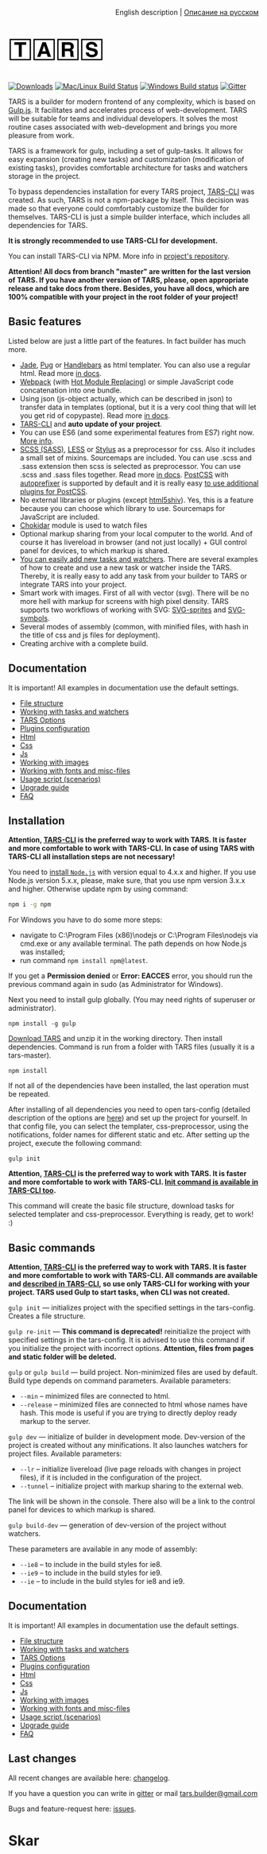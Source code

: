 <p align="right">
English description | <a href="README_RU.md">Описание на русском</a>
</p>

# ![Tars](https://raw.githubusercontent.com/artem-malko/artwork/master/tars/logo.png)

[![Downloads][downloads-image]][npm-url] [![Mac/Linux Build Status](https://img.shields.io/travis/tars/tars/master.svg?label=Mac%20OSX%20%26%20Linux&style=flat-square)](https://travis-ci.org/tars/tars) [![Windows Build status](https://img.shields.io/appveyor/ci/artem-malko/tars/master.svg?label=Windows&style=flat-square)](https://ci.appveyor.com/project/artem-malko/tars/branch/master) [![Gitter](https://img.shields.io/badge/gitter-join%20chat%20%E2%86%92-brightgreen.svg?style=flat-square)](https://gitter.im/tars/tars?utm_source=badge&utm_medium=badge&utm_campaign=pr-badge)

TARS is a builder for modern frontend of any complexity, which is based on [Gulp.js](http://gulpjs.com/). It facilitates and accelerates process of web-development. TARS will be suitable for teams and individual developers. It solves the most routine cases associated with web-development and brings you more pleasure from work.

TARS is a framework for gulp, including a set of gulp-tasks. It allows for easy expansion (creating new tasks) and customization (modification of existing tasks),  provides comfortable architecture for tasks and watchers storage in the project. 

To bypass dependencies installation for every TARS project, [TARS-CLI](https://github.com/tars/tars-cli) was created. As such, TARS is not a npm-package by itself. This decision was made so that everyone could comfortably customize the builder for themselves. TARS-CLI is just a simple builder interface, which includes all dependencies for TARS.

**It is strongly recommended to use TARS-CLI for development.**

You can install TARS-CLI via NPM. More info in [project's repository](https://github.com/tars/tars-cli).

**Attention! All docs from branch "master" are written for the last version of TARS. If you have another version of TARS, please, open appropriate release and take docs from there. Besides, you have all docs, which are 100% compatible with your project in the root folder of your project!**

## Basic features

Listed below are just a little part of the features. In fact builder has much more.

* [Jade](http://jade-lang.com/), [Pug](https://pugjs.org/api/getting-started.html) or [Handlebars](http://handlebarsjs.com/) as html templater. You can also use a regular html. Read more [in docs](/docs/en/html-processing.md).
* [Webpack](https://webpack.github.io) (with [Hot Module Replacing](https://webpack.github.io/docs/hot-module-replacement.html)) or simple JavaScript code concatenation into one bundle.
* Using json (js-object actually, which can be described in json) to transfer data in templates (optional, but it is a very cool thing that will let you get rid of copypaste). Read more [in docs](/docs/en/html-processing.md#%D0%A0%D0%B0%D0%B1%D0%BE%D1%82%D0%B0-%D1%81-%D0%BC%D0%BE%D0%B4%D1%83%D0%BB%D1%8F%D0%BC%D0%B8-%D0%B8-%D0%B4%D0%B0%D0%BD%D0%BD%D1%8B%D0%BC%D0%B8-%D0%B2-handlebars).
* [TARS-CLI](https://github.com/tars/tars-cli) and **auto update of your project**.
* You can use ES6 (and some experimental features from ES7) right now. [More info](/docs/en/js-processing.md).
* [SCSS (SASS)](http://sass-lang.com/), [LESS](http://www.lesscss.org/) or [Stylus](http://learnboost.github.io/stylus/) as a preprocessor for css. Also it includes a small set of mixins. Sourcemaps are included. You can use .scss and .sass extension then scss is selected as preprocessor. You can use .scss and .sass files together. Read more [in docs](/docs/en/css-processing.md). [PostCSS](https://github.com/postcss/postcss) with [autoprefixer](https://github.com/postcss/autoprefixer) is supported by default and it is really easy [to use additional plugins for PostCSS](/docs/en/options.md#postcss).
* No external libraries or plugins (except [html5shiv](https://ru.wikipedia.org/wiki/Html5_Shiv)). Yes, this is a feature because you can choose which library to use. Sourcemaps for JavaScript are included.
* [Chokidar](https://github.com/paulmillr/chokidar) module is used to watch files
* Optional markup sharing from your local computer to the world. And of course it has livereload in browser (and not just locally) + GUI control panel for devices, to which markup is shared.
* [You can easily add new tasks and watchers](/docs/en/tasks-and-watchers.md). There are several examples of how to create and use a new task or watcher inside the TARS. Thereby, it is really easy to add any task from your builder to TARS or integrate TARS into your project.
* Smart work with images. First of all with vector (svg). There will be no more hell with markup for screens with high pixel density. TARS supports two workflows of working with SVG: [SVG-sprites](docs/en/svg-processing.md#svg-sprites) and [SVG-symbols](docs/en/svg-processing.md#svg-symbols).
* Several modes of assembly (common, with minified files, with hash in the title of css and js files for deployment).
* Creating archive with a complete build.

## Documentation

It is important! All examples in documentation use the default settings.

* [File structure](/docs/en/file-structure.md)
* [Working with tasks and watchers](/docs/en/tasks-and-watchers.md)
* [TARS Options](/docs/en/options.md)
* [Plugins configuration](/docs/en/plugins-options.md)
* [Html](/docs/en/html-processing.md)
* [Css](/docs/en/css-processing.md)
* [Js](/docs/en/js-processing.md)
* [Working with images](/docs/en/images-processing.md)
* [Working with fonts and misc-files](/docs/en/fonts-and-misc.md)
* [Usage script (scenarios)](/docs/en/scenarios.md)
* [Upgrade guide](/docs/en/update-guide.md)
* [FAQ](/docs/en/faq.md)


## Installation

**Attention, [TARS-CLI](https://github.com/tars/tars-cli) is the preferred
 way to work with TARS. It is faster and more comfortable to work with TARS-CLI. In case of using TARS with TARS-CLI all installation steps are not necessary!**

You need to [install `Node.js`](http://nodejs.org/) with version equal to 4.x.x and higher. If you use Node.js version 5.x.x, please, make sure, that you use npm version 3.x.x and higher. Otherwise update npm by using command:

```bash
npm i -g npm
```

For Windows you have to do some more steps:

* navigate to C:\Program Files (x86)\nodejs or C:\Program Files\nodejs via cmd.exe or any available terminal. The path depends on how Node.js was installed;
* run command `npm install npm@latest`.

If you get a **Permission denied** or **Error: EACCES** error, you should run the previous command again in sudo (as Administrator for Windows).

Next you need to install gulp globally. (You may need rights of superuser or administrator).

```shell
npm install -g gulp
```

[Download TARS](../../../tars/archive/master.zip) and unzip it in the working directory. Then install dependencies. Command is run from a folder with TARS files (usually it is a tars-master).

```shell
npm install
```

If not all of the dependencies have been installed, the last operation must be repeated. 

After installing of all dependencies you need to open tars-config (detailed description of the options are [here](/docs/en/options.md)) and set up the project for yourself. In that config file, you can select the templater, css-preprocessor, using the notifications, folder names for different static and etc. After setting up the project, execute the following command:

```shell
gulp init
```

**Attention, [TARS-CLI](https://github.com/tars/tars-cli) is the preferred 
way to work with TARS. It is faster and more comfortable to work with TARS-CLI. [Init command is available in TARS-CLI too](https://github.com/tars/tars-cli/blob/master/docs/en/commands.md#tars-init).**

This command will create the basic file structure, download tasks for selected templater and css-preprocessor. 
Everything is ready, get to work! :)


## Basic commands

**Attention, [TARS-CLI](https://github.com/tars/tars-cli) is the preferred
 way to work with TARS. It is faster and more comfortable to work with TARS-CLI. All commands are available and [described in TARS-CLI](https://github.com/tars/tars-cli/blob/master/docs/en/commands.md), so use only TARS-CLI for working with your project. TARS used Gulp to start tasks, when CLI was not created.**

`gulp init` — initializes project with the specified settings in the tars-config. Creates a file structure.

`gulp re-init` — **This command is deprecated!** reinitialize the project with specified settings in the tars-config. It is advised to use this command if you initialize the project with incorrect options. **Attention, files from pages and static folder will be deleted.**

`gulp` or `gulp build` — build project. Non-minimized files are used by default. Build type depends on command parameters.
Available parameters:

* `--min` – minimized files are connected to html.
* `--release` – minimized  files are connected to html whose names have hash. This mode is useful if you are trying to directly deploy ready markup to the server.

`gulp dev` — initialize of builder in development mode. Dev-version of the project is created  without any minifications. It also launches watchers for project files.
Available parameters:

* `--lr` – initialize livereload (live page reloads with changes in project files), if it is included in the configuration of the project.
* `--tunnel` – initialize project with markup sharing to the external web.

The link will be shown in the console. There also will be a link to the control panel for devices to which markup is shared.

`gulp build-dev` — generation of dev-version of the project without watchers.

These parameters are available in any mode of assembly:

* `--ie8` – to include in the build styles for ie8.
* `--ie9` – to include in the build styles for ie9.
* `--ie` – to include in the build styles for ie8 and ie9.


## Documentation

It is important! All examples in documentation use the default settings.

* [File structure](/docs/en/file-structure.md)
* [Working with tasks and watchers](/docs/en/tasks-and-watchers.md)
* [TARS Options](/docs/en/options.md)
* [Plugins configuration](/docs/en/plugins-options.md)
* [Html](/docs/en/html-processing.md)
* [Css](/docs/en/css-processing.md)
* [Js](/docs/en/js-processing.md)
* [Working with images](/docs/en/images-processing.md)
* [Working with fonts and misc-files](/docs/en/fonts-and-misc.md)
* [Usage script (scenarios)](/docs/en/scenarios.md)
* [Upgrade guide](/docs/en/update-guide.md)
* [FAQ](/docs/en/faq.md)


## Last changes

All recent changes are available here: [changelog](/docs/en/changelog.md).

If you have a question you can write in [gitter](https://gitter.im/tars/tars?utm_source=badge&utm_medium=badge&utm_campaign=pr-badge) or mail [tars.builder@gmail.com](mailto:tars.builder@gmail.com)

Bugs and feature-request here: [issues](https://github.com/tars/tars/issues/new).

[downloads-image]: http://img.shields.io/npm/dm/tars-cli.svg?style=flat-square
[npm-url]: https://npmjs.org/package/tars-cli
# Skar
